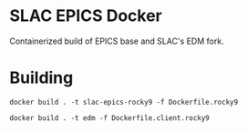 # SLAC EPICS Docker

Containerized build of EPICS base and SLAC's EDM fork.

# Building

```
docker build . -t slac-epics-rocky9 -f Dockerfile.rocky9

docker build . -t edm -f Dockerfile.client.rocky9
```
